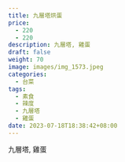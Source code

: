 ```yaml
---
title: 九層塔烘蛋
price: 
  - 220 
  - 220
description: 九層塔, 雞蛋
draft: false
weight: 70 
image: images/img_1573.jpeg
categories:
  - 台菜
tags:
  - 素食
  - 辣度
  - 九層塔
  - 雞蛋
date: 2023-07-18T18:38:42+08:00
---
```

九層塔, 雞蛋